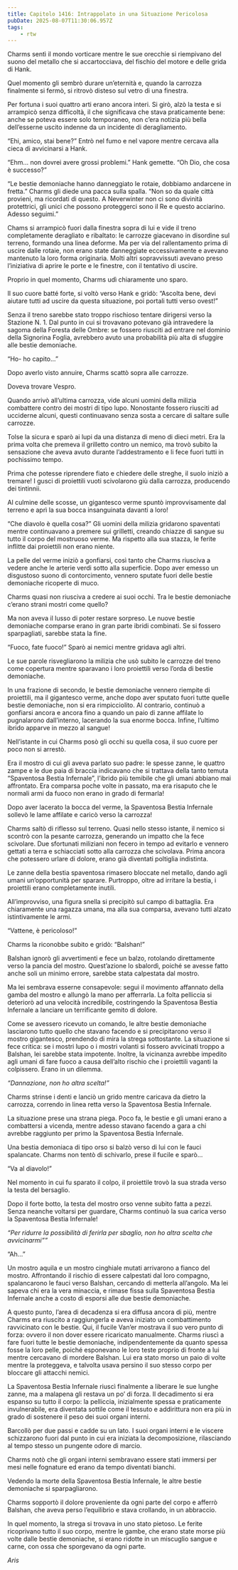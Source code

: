 ```yaml
---
title: Capitolo 1416: Intrappolato in una Situazione Pericolosa
pubDate: 2025-08-07T11:30:06.957Z
tags:
    - rtw
---
```



Charms sentì il mondo vorticare mentre le sue orecchie si riempivano del suono del metallo che si accartocciava, del fischio del motore e delle grida di Hank.


Quel momento gli sembrò durare un’eternità e, quando la carrozza finalmente si fermò, si ritrovò disteso sul vetro di una finestra.


Per fortuna i suoi quattro arti erano ancora interi. Si girò, alzò la testa e si arrampicò senza difficoltà, il che significava che stava praticamente bene: anche se poteva essere solo temporaneo, non c’era notizia più bella dell’esserne uscito indenne da un incidente di deragliamento.


“Ehi, amico, stai bene?” Entrò nel fumo e nel vapore mentre cercava alla cieca di avvicinarsi a Hank.


“Ehm... non dovrei avere grossi problemi.” Hank gemette. “Oh Dio, che cosa è successo?”


“Le bestie demoniache hanno danneggiato le rotaie, dobbiamo andarcene in fretta.” Charms gli diede una pacca sulla spalla. “Non so da quale città provieni, ma ricordati di questo. A Neverwinter non ci sono divinità protettrici, gli unici che possono proteggerci sono il Re e questo acciarino. Adesso seguimi.”


Chams si arrampicò fuori dalla finestra sopra di lui e vide il treno completamente deragliato e ribaltato: le carrozze giacevano in disordine sul terreno, formando una linea deforme. Ma per via del rallentamento prima di uscire dalle rotaie, non erano state danneggiate eccessivamente e avevano mantenuto la loro forma originaria. Molti altri sopravvissuti avevano preso l’iniziativa di aprire le porte e le finestre, con il tentativo di uscire.


Proprio in quel momento, Charms udì chiaramente uno sparo.


Il suo cuore batté forte, si voltò verso Hank e gridò: “Ascolta bene, devi aiutare tutti ad uscire da questa situazione, poi portali tutti verso ovest!”


Senza il treno sarebbe stato troppo rischioso tentare dirigersi verso la Stazione N. 1. Dal punto in cui si trovavano potevano già intravedere la sagoma della Foresta delle Ombre: se fossero riusciti ad entrare nel dominio della Signorina Foglia, avrebbero avuto una probabilità più alta di sfuggire alle bestie demoniache.


“Ho- ho capito...”


Dopo averlo visto annuire, Charms scattò sopra alle carrozze.


Doveva trovare Vespro.


Quando arrivò all’ultima carrozza, vide alcuni uomini della milizia combattere contro dei mostri di tipo lupo. Nonostante fossero riusciti ad ucciderne alcuni, questi continuavano senza sosta a cercare di saltare sulle carrozze.


Tolse la sicura e sparò ai lupi da una distanza di meno di dieci metri. Era la prima volta che premeva il grilletto contro un nemico, ma trovò subito la sensazione che aveva avuto durante l’addestramento e li fece fuori tutti in pochissimo tempo.


Prima che potesse riprendere fiato e chiedere delle streghe, il suolo iniziò a tremare! I gusci di proiettili vuoti scivolarono giù dalla carrozza, producendo dei tintinnii.


Al culmine delle scosse, un gigantesco verme spuntò improvvisamente dal terreno e aprì la sua bocca insanguinata davanti a loro!


“Che diavolo è quella cosa?” Gli uomini della milizia gridarono spaventati mentre continuavano a premere sui grilletti, creando chiazze di sangue su tutto il corpo del mostruoso verme. Ma rispetto alla sua stazza, le ferite inflitte dai proiettili non erano niente.


La pelle del verme iniziò a gonfiarsi, così tanto che Charms riusciva a vedere anche le arterie verdi sotto alla superficie. Dopo aver emesso un disgustoso suono di contorcimento, vennero sputate fuori delle bestie demoniache ricoperte di muco.


Charms quasi non riusciva a credere ai suoi occhi. Tra le bestie demoniache c’erano strani mostri come quello?


Ma non aveva il lusso di poter restare sorpreso. Le nuove bestie demoniache comparse erano in gran parte ibridi combinati. Se si fossero sparpagliati, sarebbe stata la fine.


“Fuoco, fate fuoco!” Sparò ai nemici mentre gridava agli altri.


Le sue parole risvegliarono la milizia che usò subito le carrozze del treno come copertura mentre sparavano i loro proiettili verso l’orda di bestie demoniache.


In una frazione di secondo, le bestie demoniache vennero riempite di proiettili, ma il gigantesco verme, anche dopo aver sputato fuori tutte quelle bestie demoniache, non si era rimpicciolito. Al contrario, continuò a gonfiarsi ancora e ancora fino a quando un paio di zanne affilate lo pugnalarono dall’interno, lacerando la sua enorme bocca. Infine, l’ultimo ibrido apparve in mezzo al sangue!


Nell’istante in cui Charms posò gli occhi su quella cosa, il suo cuore per poco non si arrestò.


Era il mostro di cui gli aveva parlato suo padre: le spesse zanne, le quattro zampe e le due paia di braccia indicavano che si trattava della tanto temuta “Spaventosa Bestia Infernale”, l’ibrido più temibile che gli umani abbiano mai affrontato. Era comparsa poche volte in passato, ma era risaputo che le normali armi da fuoco non erano in grado di fermarla!


Dopo aver lacerato la bocca del verme, la Spaventosa Bestia Infernale sollevò le lame affilate e caricò verso la carrozza!


Charms saltò di riflesso sul terreno. Quasi nello stesso istante, il nemico si scontrò con la pesante carrozza, generando un impatto che la fece scivolare. Due sfortunati miliziani non fecero in tempo ad evitarlo e vennero gettati a terra e schiacciati sotto alla carrozza che scivolava. Prima ancora che potessero urlare di dolore, erano già diventati poltiglia indistinta.


Le zanne della bestia spaventosa rimasero bloccate nel metallo, dando agli umani un’opportunità per sparare. Purtroppo, oltre ad irritare la bestia, i proiettili erano completamente inutili.


All’improvviso, una figura snella si precipitò sul campo di battaglia. Era chiaramente una ragazza umana, ma alla sua comparsa, avevano tutti alzato istintivamente le armi.


“Vattene, è pericoloso!”


Charms la riconobbe subito e gridò: “Balshan!”


Balshan ignorò gli avvertimenti e fece un balzo, rotolando direttamente verso la pancia del mostro. Quest’azione lo sbalordì, poiché se avesse fatto anche soli un minimo errore, sarebbe stata calpestata dal mostro.


Ma lei sembrava esserne consapevole: seguì il movimento affannato della gamba del mostro e allungò la mano per afferrarla. La folta pelliccia si deteriorò ad una velocità incredibile, costringendo la Spaventosa Bestia Infernale a lanciare un terrificante gemito di dolore.


Come se avessero ricevuto un comando, le altre bestie demoniache lasciarono tutto quello che stavano facendo e si precipitarono verso il mostro gigantesco, prendendo di mira la strega sottostante. La situazione si fece critica: se i mostri lupo o i mostri volanti si fossero avvicinati troppo a Balshan, lei sarebbe stata impotente. Inoltre, la vicinanza avrebbe impedito agli umani di fare fuoco a causa dell’alto rischio che i proiettili vaganti la colpissero. Erano in un dilemma.


<em>“Dannazione, non ho altra scelta!”</em>


Charms strinse i denti e lanciò un grido mentre caricava da dietro la carrozza, correndo in linea retta verso la Spaventosa Bestia Infernale.


La situazione prese una strana piega. Poco fa, le bestie e gli umani erano a combattersi a vicenda, mentre adesso stavano facendo a gara a chi avrebbe raggiunto per primo la Spaventosa Bestia Infernale.


Una bestia demoniaca di tipo orso si balzò verso di lui con le fauci spalancate. Charms non tentò di schivarlo, prese il fucile e sparò...


“Va al diavolo!”


Nel momento in cui fu sparato il colpo, il proiettile trovò la sua strada verso la testa del bersaglio.


Dopo il forte botto, la testa del mostro orso venne subito fatta a pezzi. Senza neanche voltarsi per guardare, Charms continuò la sua carica verso la Spaventosa Bestia Infernale!


<em>“Per ridurre la possibilità di ferirla per sbaglio, non ho altra scelta che avvicinarmi””</em>


“Ah...”


Un mostro aquila e un mostro cinghiale mutati arrivarono a fianco del mostro. Affrontando il rischio di essere calpestati dal loro compagno, spalancarono le fauci verso Balshan, cercando di metterla all’angolo. Ma lei sapeva chi era la vera minaccia, e rimase fissa sulla Spaventosa Bestia Infernale anche a costo di esporsi alle due bestie demoniache.


A questo punto, l’area di decadenza si era diffusa ancora di più, mentre Charms era riuscito a raggiungerla e aveva iniziato un combattimento ravvicinato con le bestie. Qui, il fucile Van’er mostrava il suo vero punto di forza: ovvero il non dover essere ricaricato manualmente. Charms riuscì a fare fuori tutte le bestie demoniache, indipendentemente da quanto spessa fosse la loro pelle, poiché esponevano le loro teste proprio di fronte a lui mentre cercavano di mordere Balshan. Lui era stato morso un paio di volte mentre la proteggeva, e talvolta usava persino il suo stesso corpo per bloccare gli attacchi nemici.


La Spaventosa Bestia Infernale riuscì finalmente a liberare le sue lunghe zanne, ma a malapena gli restava un po’ di forza. Il decadimento si era espanso su tutto il corpo: la pelliccia, inizialmente spessa e praticamente invulnerabile, era diventata sottile come il tessuto e addirittura non era più in grado di sostenere il peso dei suoi organi interni.


Barcollò per due passi e cadde su un lato. I suoi organi interni e le viscere schizzarono fuori dal punto in cui era iniziata la decomposizione, rilasciando al tempo stesso un pungente odore di marcio.


Charms notò che gli organi interni sembravano essere stati immersi per mesi nelle fognature ed erano da tempo diventati bianchi.


Vedendo la morte della Spaventosa Bestia Infernale, le altre bestie demoniache si sparpagliarono.


Charms sopportò il dolore proveniente da ogni parte del corpo e afferrò Balshan, che aveva perso l’equilibrio e stava crollando, in un abbraccio.


In quel momento, la strega si trovava in uno stato pietoso. Le ferite ricoprivano tutto il suo corpo, mentre le gambe, che erano state morse più volte dalle bestie demoniache, si erano ridotte in un miscuglio sangue e carne, con ossa che sporgevano da ogni parte.






<em>Aris</em>
                                


                                



